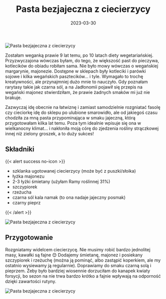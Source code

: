 ﻿---
title: "Pasta bezjajeczna z ciecierzycy"
date: 2023-03-30
categories:
- śniadania
tags:
- ciecierzyca
- pasta do pieczywa
- wegańskie
- bez laktozy
thumbnailImagePosition: "top"
---
![Pasta bezjajeczna z ciecierzycy](/img/Pasta-bezjajeczna-z-ciecierzycy/Pasta-bezjajeczna-z-ciecierzycy-2.JPG)

Zostałam weganką prawie 9 lat temu, po 10 latach diety wegetariańskiej. Przyzwyczajona wówczas byłam, do tego, że większość past do pieczywa, kotlecików do obiadu robiłam sama. Nie było mowy wówczas o wegańskiej margarynie, majonezie. Dostępne w sklepach były kotleciki i parówki sojowe i kilka wegańskich pasztecików… i tyle. Wymagało to trochę kreatywności, ale przynajmniej dużo mnie to nauczyło. Gdy poznałam rarytasy takie jak czarna sól, a na Jadłonomii pojawił się przepis na wegański majonez stwierdziłam, że prawie żadnych smaków mi już nie brakuje.
<!--more-->
Zazwyczaj idę obecnie na łatwiznę i zamiast samodzielnie rozgniatać fasolę czy cieciorkę idę do sklepu po ulubione smarowidło, ale od jakiegoś czasu chodziła za mną pasta przypominająca w smaku jajeczną, którą przygotowałam kilka lat temu. Poza tym idealnie wpisuje się ona w wielkanocny klimat… i nakłoniła moją córę do zjedzenia rośliny strączkowej innej niż zielony groszek, a to duży sukces! 

## Składniki
{{< alert success no-icon >}}
- szklanka ugotowanej ciecierzycy (może być z puszki/słoika)
- łyżka majonezu
- 2-3 łyżki śmietany (użyłam Ramy roślinnej 31%)
- szczypiorek
- rzeżucha
- czarna sól kala namak (to ona nadaje jajeczny posmak)
- czarny pieprz

{{< /alert >}}

![Pasta bezjajeczna z ciecierzycy](/img/Pasta-bezjajeczna-z-ciecierzycy/Pasta-bezjajeczna-z-ciecierzycy-1.JPG)
## Przygotowanie
Rozgniatamy widelcem ciecierzycę. Nie musimy robić bardzo jednolitej masy, kawałki są fajne 😊
Dodajemy śmietanę, majonez i posiekany szczypiorek i rzeżuchę (można ją pominąć, albo zastąpić koperkiem, ale my ostatnio wysiewamy ją regularnie). Doprawiamy do smaku czarną solą i pieprzem. 
Żeby było bardziej wiosennie dorzuciłam do kanapek kwiaty forsycji, bo sezon na nie trwa bardzo krótko a fajnie wpływają na odporność dzięki zawartości rutyny. 

![Pasta bezjajeczna z ciecierzycy](/img/Pasta-bezjajeczna-z-ciecierzycy/Pasta-bezjajeczna-z-ciecierzycy-3.JPG)

